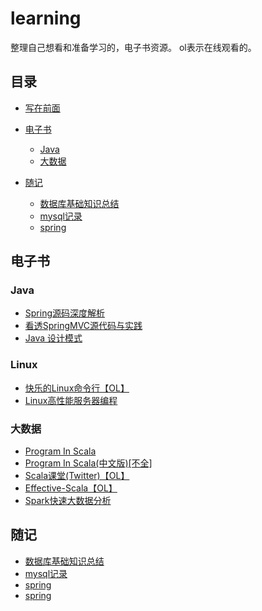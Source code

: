 # learning
整理自己想看和准备学习的，电子书资源。
ol表示在线观看的。

## 目录

- [写在前面](#写在前面)

- [电子书](#电子书)
    + [Java](#java)
    + [大数据](#大数据)

- [随记](#随记)
    + [数据库基础知识总结](#随记)
    + [mysql记录](#随记)
    + [spring](#随记)

## 电子书

### Java

+ [Spring源码深度解析](Java/Spring源码深度解析.pdf)
+ [看透SpringMVC源代码与实践](Java/看透springMvc源代码分析与实践.pdf) 
+ [Java 设计模式](Java/设计模式(中文版).pdf)

### Linux

+ [快乐的Linux命令行【OL】](http://billie66.github.io/TLCL/index.html)
+ [Linux高性能服务器编程](liunx/Linux高性能服务器编程.pdf)


### 大数据

+ [Program In Scala](bigdata/Programming_in_Scala.pdf)
+ [Program In Scala(中文版)[不全]](bigdata/Scala编程(中文版).pdf)
+ [Scala课堂(Twitter)【OL】](http://twitter.github.io/scala_school/zh_cn)
+ [Effective-Scala【OL】](http://twitter.github.io/effectivescala/index-cn.html)
+ [Spark快速大数据分析](bigdata/Spark快速大数据分析.pdf)

## 随记
+ [数据库基础知识总结](数据库/数据库基础知识总结.md)
+ [mysql记录](数据库/mysql记录.md)
+ [spring](常用框架/spring/spring常用知识点.md)
+ [spring](常用框架/spring/spring-springboot常用注解.md)